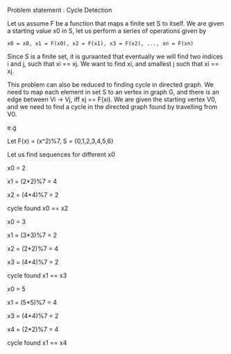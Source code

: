 Problem statement : Cycle Detection
    
Let us assume F be a function that maps a finite set S to itself. We are given a starting value x0
in S, let us perform a series of operations given by

    x0 = x0, x1 = F(x0), x2 = F(x1), x3 = F(x2), ..., xn = F(xn)

Since S is a finite set, it is guraanted that eventually we will find two indices i and j, such
that xi == xj. We want to find xi, and smallest j such that xi == xj.

This problem can also be reduced to finding cycle in directed graph. We need to map each element
in set S to an vertex in graph G, and there is an edge between Vi -> Vj, iff xj == F(xi).
We are given the starting vertex V0, and we need to find a cycle in the directed graph found
by travelling from V0.

e.g 

Let F(x) = (x^2)%7,
S = {0,1,2,3,4,5,6}

Let us find sequences for different x0

x0 = 2

x1 = (2*2)%7 = 4

x2 = (4*4)%7 = 2

cycle found x0 == x2


x0 = 3

x1 = (3*3)%7 = 2

x2 = (2*2)%7 = 4

x3 = (4*4)%7 = 2

cycle found x1 == x3


x0 = 5

x1 = (5*5)%7 = 4

x3 = (4*4)%7 = 2

x4 = (2*2)%7 = 4

cycle found x1 == x4
